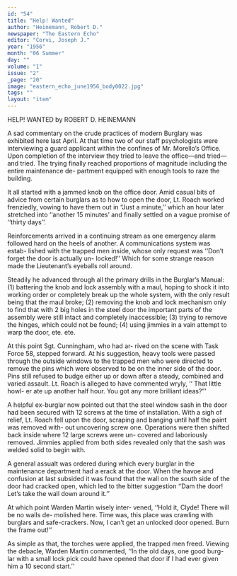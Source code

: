 ```yaml
---
id: "54"
title: "Help! Wanted"
author: "Heinemann, Robert D."
newspaper: "The Eastern Echo"
editor: "Corvi, Joseph J."
year: "1956"
month: "06 Summer"
day: ""
volume: "1"
issue: "2"
_page: "20"
image: "eastern_echo_june1956_body0022.jpg"
tags: ""
layout: "item"
---
```

HELP! WANTED
by ROBERT D. HEINEMANN

A sad commentary on the crude practices of
modern Burglary was exhibited here last April.
At that time two of our staff psychologists were
interviewing a guard applicant within the confines
of Mr. Morello’s Office. Upon completion of the
interview they tried to leave the office—and tried—
and tried. The trying finally reached proportions
of magnitude including the entire maintenance de-
partment equipped with enough tools to raze the
building.

It all started with a jammed knob on the office
door. Amid casual bits of advice from certain
burglars as to how to open the door, Lt. Roach
worked frenziedly, vowing to have them out in
“Just a minute,’’ which an hour later stretched into
‘‘another 15 minutes’ and finally settled on a vague
promise of ‘‘thirty days’’.

Reinforcements arrived in a continuing stream
as one emergency alarm followed hard on the heels
of another. A communications system was estab-
lished with the trapped men inside, whose only
request was ‘‘Don’t forget the door is actually un-
locked!’’ Which for some strange reason made the
Lieutenant’s eyeballs roll around.

Steadily he advanced through all the primary
drills in the Burglar’s Manual: (1) battering the
knob and lock assembly with a maul, hoping to
shock it into working order or completely break
up the whole system, with the only result being
that the maul broke; (2) removing the knob and
lock mechanism only to find that with 2 big holes
in the steel door the important parts of the assembly
were still intact and completely inaccessible; (3)
trying to remove the hinges, which could not be
found; (4) using jimmies in a vain attempt to warp
the door, ete. ete.

At this point Sgt. Cunningham, who had ar-
rived on the scene with Task Force 58, stepped
forward. At his suggestion, heavy tools were passed
through the outside windows to the trapped men
who were directed to remove the pins which were
observed to be on the inner side of the door. Pins
still refused to budge either up or down after a
steady, combined and varied assault. Lt. Roach is
alleged to have commented wryly, ‘‘ That little howl-
er ate up another half hour. You got any more
brilliant ideas?”’

A helpful ex-burglar now pointed out that the
steel window sash in the door had been secured with
12 screws at the time of installation. With a sigh
of relief, Lt. Roach fell upon the door, scraping
and banging until half the paint was removed with-
out uncovering screw one. Operations were then
shifted back inside where 12 large screws were un-
covered and laboriously removed. Jimmies applied
from both sides revealed only that the sash was
welded solid to begin with.

A general assualt was ordered during which
every burglar in the maintenance department had a
erack at the door. When the havoe and confusion
at last subsided it was found that the wall on the
south side of the door had cracked open, which led to
the bitter suggestion ‘‘Dam the door! Let’s take the
wall down around it.’’

At which point Warden Martin wisely inter-
vened, ‘‘Hold it, Clyde! There will be no walls de-
molished here. Time was, this place was crawling
with burglars and safe-crackers. Now, I can’t get
an unlocked door opened. Burn the frame out!’’

As simple as that, the torches were applied, the
trapped men freed. Viewing the debacle, Warden
Martin commented, ‘‘In the old days, one good burg-
lar with a small lock pick could have opened that
door if I had ever given him a 10 second start.’’
